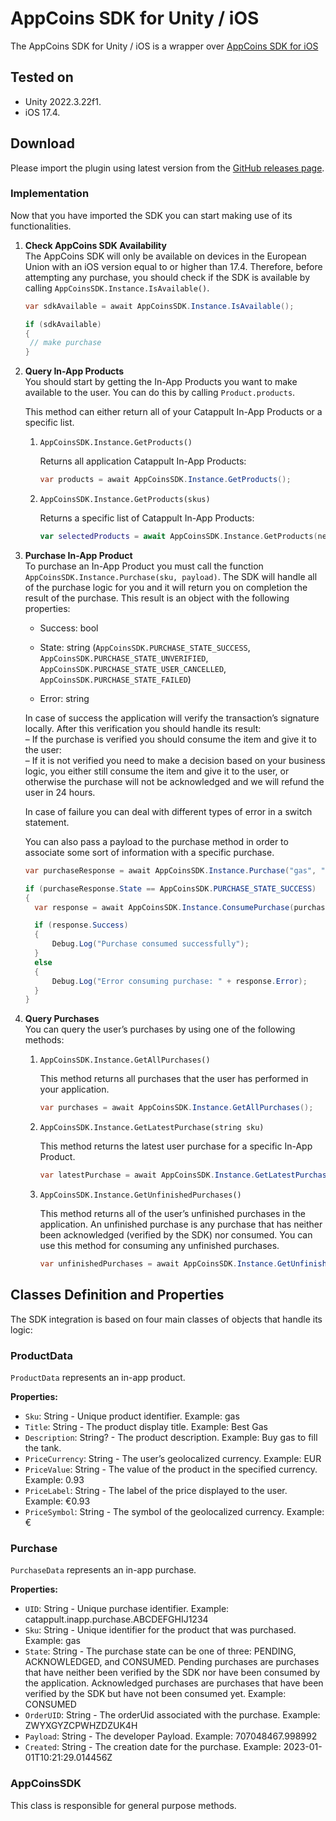# AppCoins SDK for Unity / iOS

The AppCoins SDK for Unity / iOS is a wrapper over [AppCoins SDK for iOS](https://github.com/Catappult/appcoins-sdk-ios) 

## Tested on

- Unity 2022.3.22f1.
- iOS 17.4.

## Download

Please import the plugin using latest version from the [GitHub releases page](https://github.com/Catappult/appcoins-sdk-ios-unity-plugin/releases).

### Implementation

Now that you have imported the SDK you can start making use of its functionalities.

1. **Check AppCoins SDK Availability**  
   The AppCoins SDK will only be available on devices in the European Union with an iOS version equal to or higher than 17.4. Therefore, before attempting any purchase, you should check if the SDK is available by calling `AppCoinsSDK.Instance.IsAvailable()`.

   ```c#
   var sdkAvailable = await AppCoinsSDK.Instance.IsAvailable();
   
   if (sdkAvailable)
   {
   	// make purchase
   }
   ```

2. **Query In-App Products**  
   You should start by getting the In-App Products you want to make available to the user. You can do this by calling `Product.products`.

   This method can either return all of your Catappult In-App Products or a specific list.

   1. `AppCoinsSDK.Instance.GetProducts()`

      Returns all application Catappult In-App Products:

      ```c#
      var products = await AppCoinsSDK.Instance.GetProducts();
      ```
   2. `AppCoinsSDK.Instance.GetProducts(skus)`

      Returns a specific list of Catappult In-App Products:

      ```swift
      var selectedProducts = await AppCoinsSDK.Instance.GetProducts(new string[] { "coins_100", "gas" });
      ```

3. **Purchase In-App Product**  
   To purchase an In-App Product you must call the function `AppCoinsSDK.Instance.Purchase(sku, payload)`. The SDK will handle all of the purchase logic for you and it will return you on completion the result of the purchase. This result is an object with the following properties:

   - Success: bool

   - State: string (`AppCoinsSDK.PURCHASE_STATE_SUCCESS`, `AppCoinsSDK.PURCHASE_STATE_UNVERIFIED`, `AppCoinsSDK.PURCHASE_STATE_USER_CANCELLED`, `AppCoinsSDK.PURCHASE_STATE_FAILED`)

   - Error: string


   In case of success the application will verify the transaction’s signature locally. After this verification you should handle its result:  
          – If the purchase is verified you should consume the item and give it to the user:  
          – If it is not verified you need to make a decision based on your business logic, you either still consume the item and give it to the user, or otherwise the purchase will not be acknowledged and we will refund the user in 24 hours.

   In case of failure you can deal with different types of error in a switch statement. 

   You can also pass a payload to the purchase method in order to associate some sort of information with a specific purchase. <br/>

   ```c#
   var purchaseResponse = await AppCoinsSDK.Instance.Purchase("gas", "User123");
   
   if (purchaseResponse.State == AppCoinsSDK.PURCHASE_STATE_SUCCESS)
   {
     var response = await AppCoinsSDK.Instance.ConsumePurchase(purchaseResponse.PurchaseSku);
   
     if (response.Success)
     {
         Debug.Log("Purchase consumed successfully");
     }
     else
     {
         Debug.Log("Error consuming purchase: " + response.Error);
     }
   }
   ```

4. **Query Purchases**  
   You can query the user’s purchases by using one of the following methods:

   1. `AppCoinsSDK.Instance.GetAllPurchases()`

      This method returns all purchases that the user has performed in your application.

      ```c#
      var purchases = await AppCoinsSDK.Instance.GetAllPurchases();
      ```
   2. `AppCoinsSDK.Instance.GetLatestPurchase(string sku)`

      This method returns the latest user purchase for a specific In-App Product.

      ```c#
      var latestPurchase = await AppCoinsSDK.Instance.GetLatestPurchase("gas");
      ```
   3. `AppCoinsSDK.Instance.GetUnfinishedPurchases()`

      This method returns all of the user’s unfinished purchases in the application. An unfinished purchase is any purchase that has neither been acknowledged (verified by the SDK) nor consumed. You can use this method for consuming any unfinished purchases.

      ```c#
      var unfinishedPurchases = await AppCoinsSDK.Instance.GetUnfinishedPurchases();
      ```

## Classes Definition and Properties

The SDK integration is based on four main classes of objects that handle its logic:

### ProductData

`ProductData` represents an in-app product.

**Properties:**

- `Sku`: String - Unique product identifier. Example: gas
- `Title`: String - The product display title. Example: Best Gas
- `Description`: String? - The product description. Example: Buy gas to fill the tank.
- `PriceCurrency`: String - The user’s geolocalized currency. Example: EUR
- `PriceValue`: String - The value of the product in the specified currency. Example: 0.93
- `PriceLabel`: String - The label of the price displayed to the user. Example: €0.93
- `PriceSymbol`: String - The symbol of the geolocalized currency. Example: €

### Purchase

`PurchaseData` represents an in-app purchase.

**Properties:**

- `UID`: String - Unique purchase identifier. Example: catappult.inapp.purchase.ABCDEFGHIJ1234
- `Sku`: String - Unique identifier for the product that was purchased. Example: gas
- `State`: String - The purchase state can be one of three: PENDING, ACKNOWLEDGED, and CONSUMED. Pending purchases are purchases that have neither been verified by the SDK nor have been consumed by the application. Acknowledged purchases are purchases that have been verified by the SDK but have not been consumed yet. Example: CONSUMED
- `OrderUID`: String - The orderUid associated with the purchase. Example: ZWYXGYZCPWHZDZUK4H
- `Payload`: String - The developer Payload. Example: 707048467.998992
- `Created`: String - The creation date for the purchase. Example: 2023-01-01T10:21:29.014456Z

### AppCoinsSDK

This class is responsible for general purpose methods.
